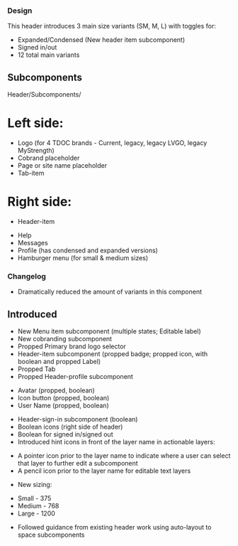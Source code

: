 ### Design

This header introduces 3 main size variants (SM, M, L) with toggles for:
* Expanded/Condensed (New header item subcomponent)
* Signed in/out
* 12 total main variants

## Subcomponents
Header/Subcomponents/
# Left side:
* Logo (for 4 TDOC brands - Current, legacy, legacy LVGO, legacy MyStrength)
* Cobrand placeholder
* Page or site name placeholder
* Tab-item

# Right side:
*  Header-item
-  Help
-  Messages
-  Profile (has condensed and expanded versions)
-  Hamburger menu (for small & medium sizes)

### Changelog
* Dramatically reduced the amount of variants in this component
## Introduced
* New Menu item subcomponent (multiple states; Editable label)
* New cobranding subcomponent
* Propped Primary brand logo selector
* Header-item subcomponent (propped badge; propped icon, with boolean and propped Label)
* Propped Tab 
* Propped Header-profile subcomponent
-  Avatar (propped, boolean)
-  Icon button (propped, boolean)
-  User Name (propped, boolean)
* Header-sign-in subcomponent (boolean)
* Boolean icons (right side of header)
* Boolean for signed in/signed out
* Introduced hint icons in front of the layer name in actionable layers:
-  A pointer icon prior to the layer name to indicate where a user can select that layer to further edit a subcomponent
-  A pencil icon prior to the layer name for editable text layers
* New sizing:
-  Small - 375
-  Medium - 768
-  Large - 1200
* Followed guidance from existing header work using auto-layout to space subcomponents